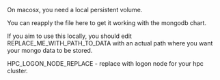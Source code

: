 On macosx, you need a local persistent volume.

You can reapply the file here to get it working with the mongodb chart.

If you aim to use this locally, you should edit REPLACE_ME_WITH_PATH_TO_DATA with an actual path where you want your mongo data to be stored.

HPC_LOGON_NODE_REPLACE - replace with logon node for your hpc cluster.
